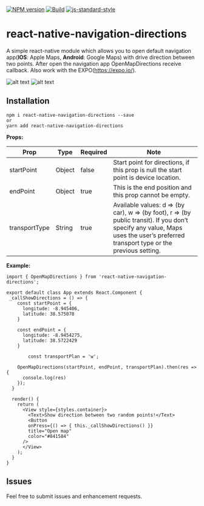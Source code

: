 [![NPM version](https://img.shields.io/npm/v/react-native-navigation-directions.svg?style=flat-square)](https://www.npmjs.com/package/react-native-navigation-directions)
[![Build](https://travis-ci.org/laki944/react-native-navigation-directions.svg?branch=master)](https://travis-ci.org/laki944/react-native-navigation-directions)
[![js-standard-style](https://img.shields.io/badge/code%20style-standard-brightgreen.svg)](http://standardjs.com/)

# react-native-navigation-directions

A simple react-native module which allows you to open default navigation app(**IOS**: Apple Maps, **Android**: Google Maps) with drive direction between two points. After open the navigation app OpenMapDirections receive callback. Also work with the EXPO(https://expo.io/).

![alt text](https://media.giphy.com/media/3oFzmgxYq1MctUbXTW/giphy.gif) ![alt text](https://media.giphy.com/media/d3ess97l8lQ5Cx6E/giphy.gif)

**Installation**
----------
    npm i react-native-navigation-directions --save
    or
    yarn add react-native-navigation-directions

**Props:**

| Prop |Type| Required| Note |
|--|--|--|--|
|startPoint| Object | false | Start point for directions, if this prop is null the start point is device location.
|endPoint| Object |true| This is the end position and this prop cannot be empty.
|transportType|String|true| Available values: d => (by car), w => (by foot), r => (by public transit). If you don’t specify any value, Maps uses the user’s preferred transport type or the previous setting.

**Example:**

    import { OpenMapDirections } from 'react-native-navigation-directions';
    
	export default class App extends React.Component {
	 _callShowDirections = () => {
	    const startPoint = {
	      longitude: -8.945406,
	      latitude: 38.575078
	    } 

	    const endPoint = {
	      longitude: -8.9454275,
	      latitude: 38.5722429
	    }

			const transportPlan = 'w';

	    OpenMapDirections(startPoint, endPoint, transportPlan).then(res => {
	      console.log(res)
	    });
	  }
	  
	  render() {
	    return (
	      <View style={styles.container}>
	        <Text>Show direction between two random points!</Text>
	        <Button
            onPress={() => { this._callShowDirections() }}
            title="Open map"
            color="#841584"
          />
	      </View>
	    );
	  }
	}
    

**Issues**
----------
Feel free to submit issues and enhancement requests.

